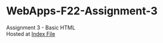 # WebApps-F22-Assignment-3
Assignment 3 - Basic HTML <br>
Hosted at [Index File](https://44-563-web-apps-f22.github.io/44563-webapps-assignment-3-balaharinadh/)

